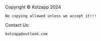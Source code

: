 Copyright © Kotzapp 2024

    No copying allowed unless we accept it!!!

Contact Us:

    kotzapp@outlook.com